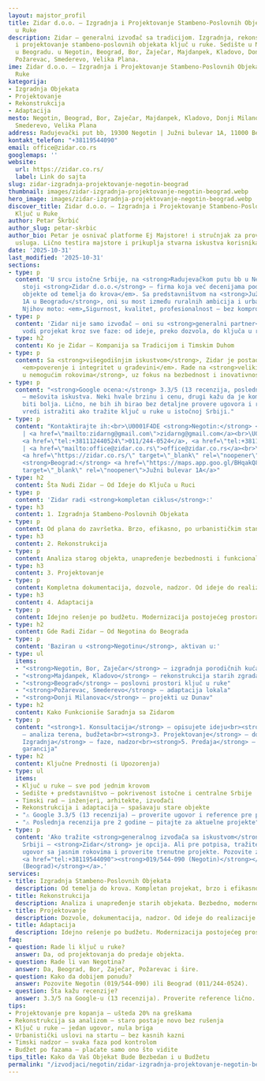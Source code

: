 ```yaml
---
layout: majstor_profil
title: Zidar d.o.o. – Izgradnja i Projektovanje Stambeno-Poslovnih Objekata Ključ
  u Ruke
description: Zidar – generalni izvođač sa tradicijom. Izgradnja, rekonstrukcija, adaptacija
  i projektovanje stambeno-poslovnih objekata ključ u ruke. Sedište u Negotinu, predstavništvo
  u Beogradu. u Negotin, Beograd, Bor, Zaječar, Majdanpek, Kladovo, Donji Milanovac,
  Požarevac, Smederevo, Velika Plana.
ime: Zidar d.o.o. – Izgradnja i Projektovanje Stambeno-Poslovnih Objekata Ključ u
  Ruke
kategorija:
- Izgradnja Objekata
- Projektovanje
- Rekonstrukcija
- Adaptacija
mesto: Negotin, Beograd, Bor, Zaječar, Majdanpek, Kladovo, Donji Milanovac, Požarevac,
  Smederevo, Velika Plana
address: Radujevački put bb, 19300 Negotin | Južni bulevar 1A, 11000 Beograd
kontakt_telefon: "+38119544090"
email: office@zidar.co.rs
googlemaps: ''
website:
  url: https://zidar.co.rs/
  label: Link do sajta
slug: zidar-izgradnja-projektovanje-negotin-beograd
thumbnail: images/zidar-izgradnja-projektovanje-negotin-beograd.webp
hero_image: images/zidar-izgradnja-projektovanje-negotin-beograd.webp
discover_title: Zidar d.o.o. – Izgradnja i Projektovanje Stambeno-Poslovnih Objekata
  Ključ u Ruke
author: Petar Škrbić
author_slug: petar-skrbic
author_bio: Petar je osnivač platforme Ej Majstore! i stručnjak za proveru kvaliteta
  usluga. Lično testira majstore i prikuplja stvarna iskustva korisnika širom Srbije.
date: '2025-10-31'
last_modified: '2025-10-31'
sections:
- type: p
  content: 'U srcu istočne Srbije, na <strong>Radujevačkom putu bb u Negotinu</strong>,
    stoji <strong>Zidar d.o.o.</strong> – firma koja već decenijama podiže <em>stambeno-poslovne
    objekte od temelja do krova</em>. Sa predstavništvom na <strong>Južnom bulevaru
    1A u Beogradu</strong>, oni su most između ruralnih ambicija i urbanih giganta.
    Njihov moto: <em>„Sigurnost, kvalitet, profesionalnost – bez kompromisa.“</em>'
- type: p
  content: 'Zidar nije samo izvođač – oni su <strong>generalni partner</strong> koji
    vodi projekat kroz sve faze: od ideje, preko dozvola, do ključa u ruci.'
- type: h2
  content: Ko je Zidar – Kompanija sa Tradicijom i Timskim Duhom
- type: p
  content: Sa <strong>višegodišnjim iskustvom</strong>, Zidar je postao sinonim za
    <em>poverenje i integritet u građevini</em>. Rade na <strong>velikim poduhvatima
    u nemogućim rokovima</strong>, uz fokus na bezbednost i inovativnost.
- type: p
  content: "<strong>Google ocena:</strong> 3.3/5 (13 recenzija, poslednja pre 2 godine)
    – mešovita iskustva. Neki hvale brzinu i cenu, drugi kažu da je komunikacija mogla
    biti bolja. Lično, ne bih ih birao bez detaljne provere ugovora i referenci, ali
    vredi istražiti ako tražite ključ u ruke u istočnoj Srbiji."
- type: p
  content: "Kontaktirajte ih:<br>\U0001F4DE <strong>Negotin:</strong> <a href=\"tel:+38119544090\">019/544-090</a>
    | <a href=\"mailto:zidarng@gmail.com\">zidarng@gmail.com</a><br>\U0001F4DE <strong>Beograd:</strong>
    <a href=\"tel:+381112440524\">011/244-0524</a>, <a href=\"tel:+381112440528\">244-0528</a>
    | <a href=\"mailto:office@zidar.co.rs\">office@zidar.co.rs</a><br>\U0001F310 <strong>Veb-sajt:</strong>
    <a href=\"https://zidar.co.rs/\" target=\"_blank\" rel=\"noopener\">zidar.co.rs</a><br>\U0001F4CD
    <strong>Beograd:</strong> <a href=\"https://maps.app.goo.gl/BHqakQ8QgBiaUtddA\"
    target=\"_blank\" rel=\"noopener\">Južni bulevar 1A</a>"
- type: h2
  content: Šta Nudi Zidar – Od Ideje do Ključa u Ruci
- type: p
  content: 'Zidar radi <strong>kompletan ciklus</strong>:'
- type: h3
  content: 1. Izgradnja Stambeno-Poslovnih Objekata
- type: p
  content: Od plana do završetka. Brzo, efikasno, po urbanističkim standardima.
- type: h3
  content: 2. Rekonstrukcija
- type: p
  content: Analiza starog objekta, unapređenje bezbednosti i funkcionalnosti.
- type: h3
  content: 3. Projektovanje
- type: p
  content: Kompletna dokumentacija, dozvole, nadzor. Od ideje do realizacije.
- type: h3
  content: 4. Adaptacija
- type: p
  content: Idejno rešenje po budžetu. Modernizacija postojećeg prostora.
- type: h2
  content: Gde Radi Zidar – Od Negotina do Beograda
- type: p
  content: 'Baziran u <strong>Negotinu</strong>, aktivan u:'
- type: ul
  items:
  - "<strong>Negotin, Bor, Zaječar</strong> – izgradnja porodičnih kuća"
  - "<strong>Majdanpek, Kladovo</strong> – rekonstrukcija starih zgrada"
  - "<strong>Beograd</strong> – poslovni prostori ključ u ruke"
  - "<strong>Požarevac, Smederevo</strong> – adaptacija lokala"
  - "<strong>Donji Milanovac</strong> – projekti uz Dunav"
- type: h2
  content: Kako Funkcioniše Saradnja sa Zidarom
- type: p
  content: "<strong>1. Konsultacija</strong> – opisujete ideju<br><strong>2. Procena</strong>
    – analiza terena, budžeta<br><strong>3. Projektovanje</strong> – dozvole, plan<br><strong>4.
    Izgradnja</strong> – faze, nadzor<br><strong>5. Predaja</strong> – ključ u ruke,
    garancija"
- type: h2
  content: Ključne Prednosti (i Upozorenja)
- type: ul
  items:
  - Ključ u ruke – sve pod jednim krovom
  - Sedište + predstavništvo – pokrivenost istočne i centralne Srbije
  - Timski rad – inženjeri, arhitekte, izvođači
  - Rekonstrukcija i adaptacija – spašavaju stare objekte
  - "⚠️ Google 3.3/5 (13 recenzija) – proverite ugovor i reference pre potpisa"
  - "⚠️ Poslednja recenzija pre 2 godine – pitajte za aktuelne projekte"
- type: p
  content: 'Ako tražite <strong>generalnog izvođača sa iskustvom</strong> u istočnoj
    Srbiji – <strong>Zidar</strong> je opcija. Ali pre potpisa, tražite reference,
    ugovor sa jasnim rokovima i proverite trenutne projekte. Pozovite za konsultaciju:
    <a href="tel:+38119544090"><strong>019/544-090 (Negotin)</strong></a> ili <a href="tel:+381112440524"><strong>011/244-0524
    (Beograd)</strong></a>.'
services:
- title: Izgradnja Stambeno-Poslovnih Objekata
  description: Od temelja do krova. Kompletan projekat, brzo i efikasno.
- title: Rekonstrukcija
  description: Analiza i unapređenje starih objekata. Bezbedno, moderno.
- title: Projektovanje
  description: Dozvole, dokumentacija, nadzor. Od ideje do realizacije.
- title: Adaptacija
  description: Idejno rešenje po budžetu. Modernizacija postojećeg prostora.
faq:
- question: Rade li ključ u ruke?
  answer: Da, od projektovanja do predaje objekta.
- question: Rade li van Negotina?
  answer: Da, Beograd, Bor, Zaječar, Požarevac i šire.
- question: Kako da dobijem ponudu?
  answer: Pozovite Negotin (019/544-090) ili Beograd (011/244-0524).
- question: Šta kažu recenzije?
  answer: 3.3/5 na Google-u (13 recenzija). Proverite reference lično.
tips:
- Projektovanje pre kopanja – ušteda 20% na greškama
- Rekonstrukcija sa analizom – staro postaje novo bez rušenja
- Ključ u ruke – jedan ugovor, nula briga
- Urbanistički uslovi na startu – bez kasnih kazni
- Timski nadzor – svaka faza pod kontrolom
- Budžet po fazama – plaćate samo ono što vidite
tips_title: Kako da Vaš Objekat Bude Bezbedan i u Budžetu
permalink: "/izvodjaci/negotin/zidar-izgradnja-projektovanje-negotin-beograd/"
---
```

